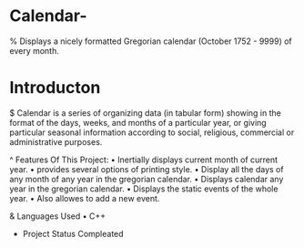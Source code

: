 # Calendar-
% Displays a nicely formatted  Gregorian calendar (October 1752 - 9999) of every month.

# Introducton
$ Calendar is a series of organizing data (in tabular form) showing in the format of the days, weeks, and months of a particular year, or giving particular seasonal information according to social, religious, commercial or administrative purposes.

^ Features Of This Project:
•	Inertially displays current month of current year.
•	provides several options of printing style.
•	Display all the days of any month of any year in the gregorian calendar.
•	Displays calendar any year in the gregorian calendar.
•	Displays the static events of the whole year.
•	Also allowes to add a new event.

& Languages Used
•	C++

* Project Status 
Compleated

